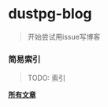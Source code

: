 # dustpg-blog

> 开始尝试用issue写博客

### 简易索引
> TODO: 索引

**[所有文章](https://github.com/dustpg/blogfm/issues)**
